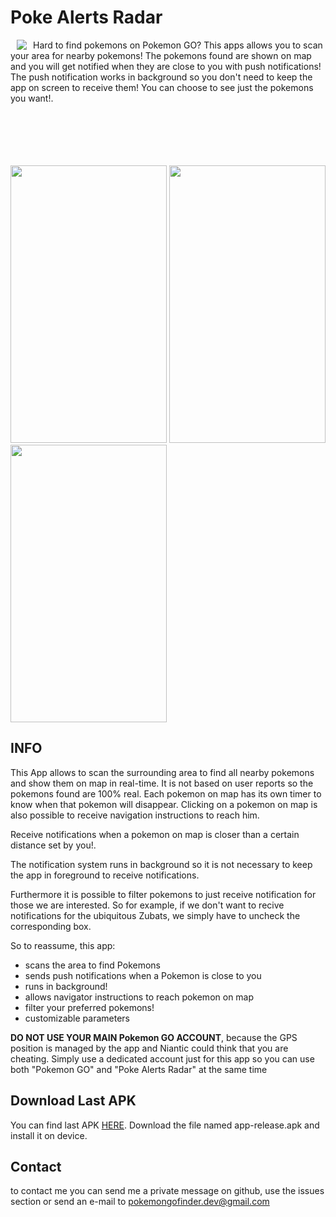 # Poke Alerts Radar

<a href="https://github.com/pompobit/PokeAlertsRadar"><img src="https://github.com/pompobit/PokeAlertsRadar/blob/master/images/pokeballradar.png?raw=true" align="left" hspace="10" vspace="0"></a>

Hard to find pokemons on Pokemon GO? This apps allows you to scan your area for nearby pokemons!
The pokemons found are shown on map and you will get notified when they are close to you with push notifications!
The push notification works in background so you don't need to keep the app on screen to receive them!
You can choose to see just the pokemons you want!.

<br/>
<br/>
<br/>
<br/>
<br/>

<img src="https://github.com/pompobit/PokeAlertsRadar/blob/master/images/Screenshot_20160725-131334.png" width="250" height="444">
<img src="https://github.com/pompobit/PokeAlertsRadar/blob/master/images/Screenshot_20160725-131318.png" width="250" height="444">
<img src="https://github.com/pompobit/PokeAlertsRadar/blob/master/images/Screenshot_20160725-131401.png" width="250" height="444">


## INFO

This App allows to scan the surrounding area to find all nearby pokemons and show them on map in real-time. It is not based on user reports so the pokemons found are 100% real. Each pokemon on map has its own timer to know when that pokemon will disappear. Clicking on a pokemon on map is also possible to receive navigation instructions to reach him.

Receive notifications when a pokemon on map is closer than a certain distance set by you!.

The notification system runs in background so it is not necessary to keep the app in foreground to receive notifications.

Furthermore it is possible to filter pokemons to just receive notification for those we are interested. So for example, if we don't want to recive notifications for the ubiquitous Zubats, we simply have to uncheck the corresponding box.

So to reassume, this app:
- scans the area to find Pokemons
- sends push notifications when a Pokemon is close to you
- runs in background!
- allows navigator instructions to reach pokemon on map
- filter your preferred pokemons!
- customizable parameters

**DO NOT USE YOUR MAIN Pokemon GO ACCOUNT**, because the GPS position is managed by the app and Niantic could think that you are cheating. Simply use a dedicated account just for this app so you can use both "Pokemon GO" and "Poke Alerts Radar" at the same time


## Download Last APK

You can find last APK [HERE](https://github.com/pompobit/PokeAlertsRadar/releases).
Download the file named app-release.apk and install it on device.

## Contact
to contact me you can send me a private message on github, use the issues section or send an e-mail to pokemongofinder.dev@gmail.com
